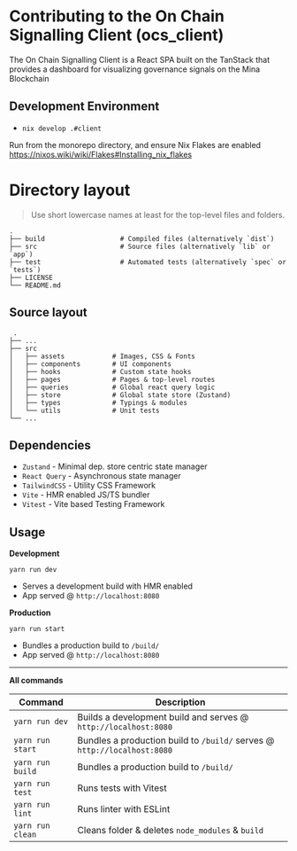 # Contributing to the On Chain Signalling Client (ocs_client)

The On Chain Signalling Client is a React SPA built on the TanStack
that provides a dashboard for visualizing governance signals on the
Mina Blockchain

## Development Environment

- `nix develop .#client`

Run from the monorepo directory,
and ensure Nix Flakes are enabled
https://nixos.wiki/wiki/Flakes#Installing_nix_flakes

# Directory layout

> Use short lowercase names at least for the top-level files and folders.

    .
    ├── build                   # Compiled files (alternatively `dist`)
    ├── src                     # Source files (alternatively `lib` or `app`)
    ├── test                    # Automated tests (alternatively `spec` or `tests`)
    ├── LICENSE
    └── README.md

## Source layout

     .
    ├── ...
    ├── src
    │   ├── assets            # Images, CSS & Fonts
    │   ├── components        # UI components
    │   ├── hooks             # Custom state hooks
    │   ├── pages             # Pages & top-level routes
    │   ├── queries           # Global react query logic
    │   ├── store             # Global state store (Zustand)
    │   ├── types             # Typings & modules
    │   └── utils             # Unit tests
    └── ...

## Dependencies

- `Zustand` - Minimal dep. store centric state manager
- `React Query` - Asynchronous state manager
- `TailwindCSS` - Utility CSS Framework
- `Vite` - HMR enabled JS/TS bundler
- `Vitest` - Vite based Testing Framework

## Usage

**Development**

`yarn run dev`

- Serves a development build with HMR enabled
- App served @ `http://localhost:8080`

**Production**

`yarn run start`

- Bundles a production build to `/build/`
- App served @ `http://localhost:8080`

---

**All commands**

| Command          | Description                                                              |
| ---------------- | ------------------------------------------------------------------------ |
| `yarn run dev`   | Builds a development build and serves @ `http://localhost:8080`          |
| `yarn run start` | Bundles a production build to `/build/` serves @ `http://localhost:8080` |
| `yarn run build` | Bundles a production build to `/build/`                                  |
| `yarn run test`  | Runs tests with Vitest                                                   |
| `yarn run lint`  | Runs linter with ESLint                                                  |
| `yarn run clean` | Cleans folder & deletes `node_modules` & `build`                         |
